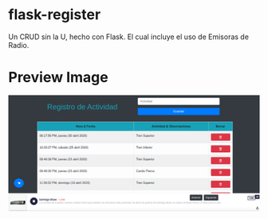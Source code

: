 # flask-register
Un CRUD sin la U, hecho con Flask. El cual incluye el uso de Emisoras de Radio.

# Preview Image
![flask-register](flask-register.png)
